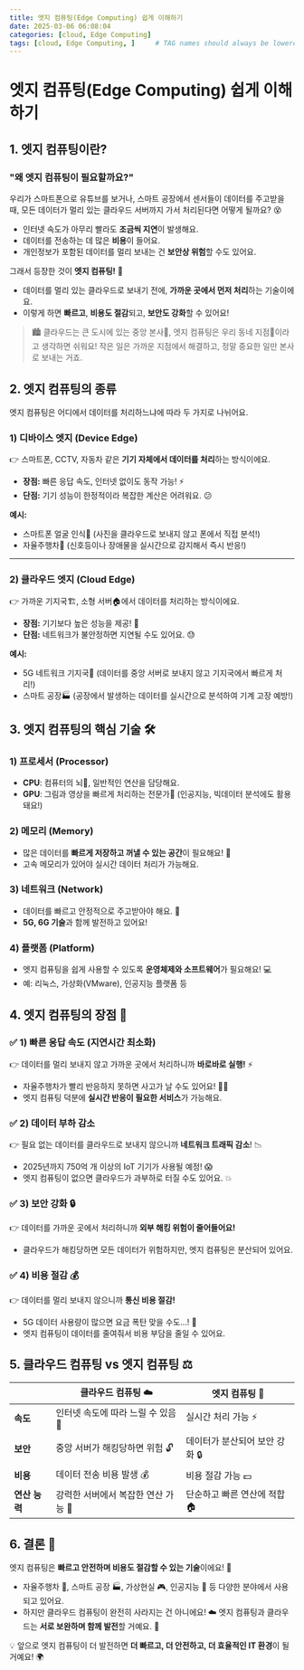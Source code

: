```yaml
---
title: 엣지 컴퓨팅(Edge Computing) 쉽게 이해하기
date: 2025-03-06 06:08:04
categories: [cloud, Edge Computing]
tags: [cloud, Edge Computing, ]     # TAG names should always be lowercase
---
```


# 엣지 컴퓨팅(Edge Computing) 쉽게 이해하기

## 1. 엣지 컴퓨팅이란?
### "왜 엣지 컴퓨팅이 필요할까요?"

우리가 스마트폰으로 유튜브를 보거나, 스마트 공장에서 센서들이 데이터를 주고받을 때, 모든 데이터가 멀리 있는 클라우드 서버까지 가서 처리된다면 어떻게 될까요? 😵
- 인터넷 속도가 아무리 빨라도 **조금씩 지연**이 발생해요.
- 데이터를 전송하는 데 많은 **비용**이 들어요.
- 개인정보가 포함된 데이터를 멀리 보내는 건 **보안상 위험**할 수도 있어요.

그래서 등장한 것이 **엣지 컴퓨팅!** 🚀
- 데이터를 멀리 있는 클라우드로 보내기 전에, **가까운 곳에서 먼저 처리**하는 기술이에요.
- 이렇게 하면 **빠르고**, **비용도 절감**되고, **보안도 강화**할 수 있어요!

> 🏙️ 클라우드는 큰 도시에 있는 중앙 본사🏢, 엣지 컴퓨팅은 우리 동네 지점🏪이라고 생각하면 쉬워요! 작은 일은 가까운 지점에서 해결하고, 정말 중요한 일만 본사로 보내는 거죠.

## 2. 엣지 컴퓨팅의 종류

엣지 컴퓨팅은 어디에서 데이터를 처리하느냐에 따라 두 가지로 나뉘어요.

### 1) 디바이스 엣지 (Device Edge)
👉 스마트폰, CCTV, 자동차 같은 **기기 자체에서 데이터를 처리**하는 방식이에요.
- **장점:** 빠른 응답 속도, 인터넷 없이도 동작 가능! ⚡
- **단점:** 기기 성능이 한정적이라 복잡한 계산은 어려워요. 😕

**예시:**
- 스마트폰 얼굴 인식📱 (사진을 클라우드로 보내지 않고 폰에서 직접 분석!)
- 자율주행차🚗 (신호등이나 장애물을 실시간으로 감지해서 즉시 반응!)

---

### 2) 클라우드 엣지 (Cloud Edge)
👉 가까운 기지국🏗️, 소형 서버🏠에서 데이터를 처리하는 방식이에요.
- **장점:** 기기보다 높은 성능을 제공! 🚀
- **단점:** 네트워크가 불안정하면 지연될 수도 있어요. 😓

**예시:**
- 5G 네트워크 기지국📡 (데이터를 중앙 서버로 보내지 않고 기지국에서 빠르게 처리!)
- 스마트 공장🏭 (공장에서 발생하는 데이터를 실시간으로 분석하여 기계 고장 예방!)

## 3. 엣지 컴퓨팅의 핵심 기술 🛠️

### 1) 프로세서 (Processor)
- **CPU**: 컴퓨터의 뇌🧠, 일반적인 연산을 담당해요.
- **GPU**: 그림과 영상을 빠르게 처리하는 전문가🎨 (인공지능, 빅데이터 분석에도 활용돼요!)

### 2) 메모리 (Memory)
- 많은 데이터를 **빠르게 저장하고 꺼낼 수 있는 공간**이 필요해요! 💾
- 고속 메모리가 있어야 실시간 데이터 처리가 가능해요.

### 3) 네트워크 (Network)
- 데이터를 빠르고 안정적으로 주고받아야 해요. 📶
- **5G, 6G 기술**과 함께 발전하고 있어요!

### 4) 플랫폼 (Platform)
- 엣지 컴퓨팅을 쉽게 사용할 수 있도록 **운영체제와 소프트웨어**가 필요해요! 💻
- 예: 리눅스, 가상화(VMware), 인공지능 플랫폼 등

## 4. 엣지 컴퓨팅의 장점 🎯

### ✅ 1) 빠른 응답 속도 (지연시간 최소화)
👉 데이터를 멀리 보내지 않고 가까운 곳에서 처리하니까 **바로바로 실행!** ⚡
- 자율주행차가 빨리 반응하지 못하면 사고가 날 수도 있어요! 🚗💥
- 엣지 컴퓨팅 덕분에 **실시간 반응이 필요한 서비스**가 가능해요.

### ✅ 2) 데이터 부하 감소
👉 필요 없는 데이터를 클라우드로 보내지 않으니까 **네트워크 트래픽 감소**! 📉
- 2025년까지 750억 개 이상의 IoT 기기가 사용될 예정! 😱
- 엣지 컴퓨팅이 없으면 클라우드가 과부하로 터질 수도 있어요. 💥

### ✅ 3) 보안 강화 🔒
👉 데이터를 가까운 곳에서 처리하니까 **외부 해킹 위험이 줄어들어요!**
- 클라우드가 해킹당하면 모든 데이터가 위험하지만, 엣지 컴퓨팅은 분산되어 있어요.

### ✅ 4) 비용 절감 💰
👉 데이터를 멀리 보내지 않으니까 **통신 비용 절감!**
- 5G 데이터 사용량이 많으면 요금 폭탄 맞을 수도...! 💸
- 엣지 컴퓨팅이 데이터를 줄여줘서 비용 부담을 줄일 수 있어요.

## 5. 클라우드 컴퓨팅 vs 엣지 컴퓨팅 ⚖️

|               | 클라우드 컴퓨팅 ☁️                  | 엣지 컴퓨팅 📍                 |
| ------------- | ---------------------------------- | ----------------------------- |
| **속도**      | 인터넷 속도에 따라 느릴 수 있음 🐢  | 실시간 처리 가능 ⚡            |
| **보안**      | 중앙 서버가 해킹당하면 위험 🔓      | 데이터가 분산되어 보안 강화 🔒 |
| **비용**      | 데이터 전송 비용 발생 💰            | 비용 절감 가능 💵              |
| **연산 능력** | 강력한 서버에서 복잡한 연산 가능 🏢 | 단순하고 빠른 연산에 적합 🏠   |

## 6. 결론 🎯

엣지 컴퓨팅은 **빠르고 안전하며 비용도 절감할 수 있는 기술**이에요! 🚀
- 자율주행차 🚗, 스마트 공장 🏭, 가상현실 🎮, 인공지능 🤖 등 다양한 분야에서 사용되고 있어요.
- 하지만 클라우드 컴퓨팅이 완전히 사라지는 건 아니에요! ☁️ 엣지 컴퓨팅과 클라우드는 **서로 보완하며 함께 발전**할 거예요. 🤝

💡 앞으로 엣지 컴퓨팅이 더 발전하면 **더 빠르고, 더 안전하고, 더 효율적인 IT 환경**이 될 거예요! 🌍



